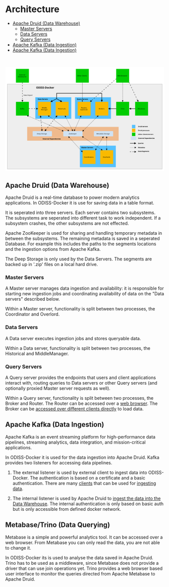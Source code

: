# Architecture

 * [Apache Druid (Data Warehouse)](#apache-druid-data-warehouse)
   * [Master Servers](#master-servers)
   * [Data Servers](#data-servers)
   * [Query Servers](#query-servers)
* [Apache Kafka (Data Ingestion)](#apache-kafka-data-ingestion)
* [Apache Kafka (Data Ingestion)](#metabasetrino-data-querying)

<br>

![Architecture](images/Architecture.svg)


## Apache Druid (Data Warehouse)

Apache Druid is a real-time database to power modern analytics applications.
In ODISS-Docker it is use for saving data in a table format.

It is seperated into three servers. Each server contains two subsystems.
The subsystems are seperated into different task to work independent. If a subsystem
crashes, the other subsystems are not effected.

Apache ZooKeeper is used for sharing and handling temporary metadata in between the
subsystems.
The remaining metadata is saved in a seperated Database. For example this includes
the paths to the segments locations and the ingestion options from Apache Kafka.

The Deep Storage is only used by the Data Servers. The segments are backed up in
'.zip' files on a local hard drive.

### Master Servers

A Master server manages data ingestion and availability: it is responsible for
starting new ingestion jobs and coordinating availability of data on the
"Data servers" described below.

Within a Master server, functionality is split between two processes, the
Coordinator and Overlord.

### Data Servers

A Data server executes ingestion jobs and stores queryable data.

Within a Data server, functionality is split between two processes, the
Historical and MiddleManager.

### Query Servers

A Query server provides the endpoints that users and client applications
interact with, routing queries to Data servers or other Query servers (and
optionally proxied Master server requests as well).

Within a Query server, functionality is split between two processes, the
Broker and Router.
The Router can be accessed over a [web browser](./GETTING_STARTED.md#apache-druid-console).
The Broker can be [accessed over different clients directly](./GETTING_STARTED.md#how-to-access-the-data-from-external-clients) to load data.

## Apache Kafka (Data Ingestion)

Apache Kafka is an event streaming platform for high-performance data
pipelines, streaming analytics, data integration, and mission-critical
applications.

In ODISS-Docker it is used for the data ingestion into Apache Druid. Kafka
provides two listeners for accessing data pipelines.

1. The external listener is used by external client to ingest data into
   ODISS-Docker. The authentication is based on a certificate and a basic
   authentication. There are many [clients](https://cwiki.apache.org/confluence/display/KAFKA/Clients)
   that can be used for [ingesting data](./GETTING_STARTED.md#load-data-into-kafka).

2. The internal listener is used by Apache Druid to [ingest the data into the
   Data Warehouse](./GETTING_STARTED.md#load-data-from-kafka-into-druid). The internal
   authentication is only based on basic auth but is only accessible from
   defined docker network.

## Metabase/Trino (Data Querying)

Metabase is a simple and powerful analytics tool. It can be accessed over a web
browser. From Metabase you can only read the data, you are not able to change it.

In ODISS-Docker its is used to analyse the data saved in Apache Druid.
Trino has to be used as a middleware, since Metabase does not provide a driver
that can use join operations yet. Trino provides a web browser based user interface
to monitor the queries directed from Apache Metabase to Apache Druid.